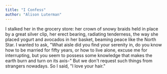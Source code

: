 ```yaml
---
title: "I Confess"
author: "Alison Luterman"
---
```


I stalked her
in the grocery store: her crown
of snowy braids held in place by a great silver clip,
her erect bearing, radiating tenderness,
the way she placed yogurt and avocados in her basket,
beaming peace like the North Star.
I wanted to ask, "What aisle did you find
your serenity in, do you know
how to be married for fifty years, or how to live alone,
excuse me for interrupting, but you seem to possess
some knowledge that makes the earth burn and turn on
  its axis-"
But we don't request such things from strangers
nowadays. So I said, "I love your hair."

